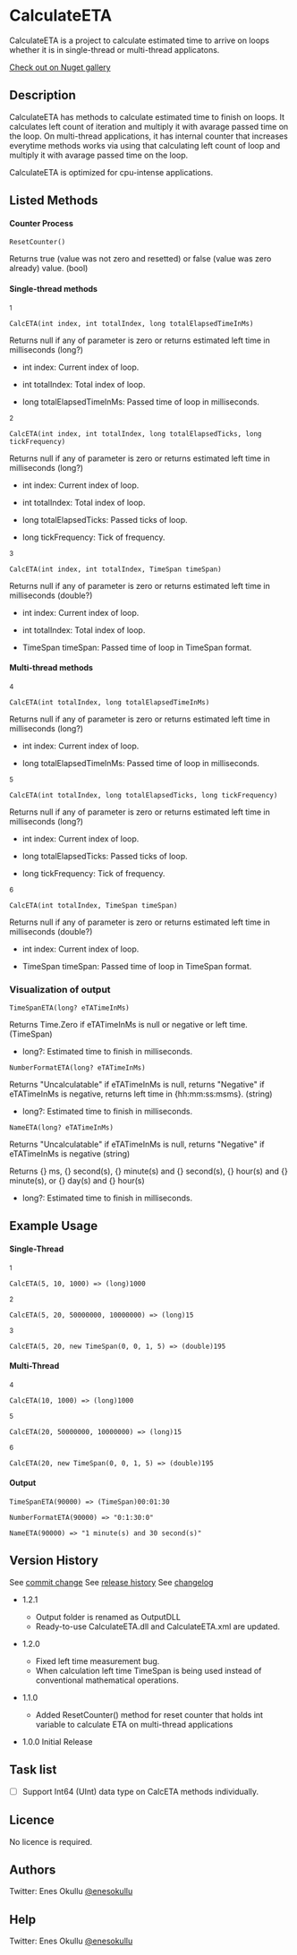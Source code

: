 # CalculateETA

CalculateETA is a project to calculate estimated time to arrive on loops whether it is in single-thread or multi-thread applicatons.

[Check out on Nuget gallery](https://www.nuget.org/packages/CalculateETA/)

## Description

CalculateETA has methods to calculate estimated time to finish on loops. It calculates left count of iteration and multiply it with avarage passed time on the loop. On multi-thread applications, it has internal counter that increases everytime methods works via using that calculating left count of loop and multiply it with avarage passed time on the loop.

CalculateETA is optimized for cpu-intense applications.

## Listed Methods

#### Counter Process
```
ResetCounter()
```

Returns true (value was not zero and resetted) or false (value was zero already) value. (bool)

#### Single-thread methods

<sup>1</sup>
```
CalcETA(int index, int totalIndex, long totalElapsedTimeInMs)
```

Returns null if any of parameter is zero or returns estimated left time in milliseconds (long?)

* int index: Current index of loop.
 
* int totalIndex: Total index of loop.

* long totalElapsedTimeInMs: Passed time of loop in milliseconds.

<sup>2</sup>
```
CalcETA(int index, int totalIndex, long totalElapsedTicks, long tickFrequency)
```

Returns null if any of parameter is zero or returns estimated left time in milliseconds (long?)

* int index: Current index of loop.
 
* int totalIndex: Total index of loop.

* long totalElapsedTicks: Passed ticks of loop.

* long tickFrequency: Tick of frequency.

<sup>3</sup>
```
CalcETA(int index, int totalIndex, TimeSpan timeSpan)
```

Returns null if any of parameter is zero or returns estimated left time in milliseconds (double?)

* int index: Current index of loop.
 
* int totalIndex: Total index of loop.

* TimeSpan timeSpan: Passed time of loop in TimeSpan format.

#### Multi-thread methods

<sup>4</sup>
```
CalcETA(int totalIndex, long totalElapsedTimeInMs)
```

Returns null if any of parameter is zero or returns estimated left time in milliseconds (long?)

* int index: Current index of loop.

* long totalElapsedTimeInMs: Passed time of loop in milliseconds.

<sup>5</sup>
```
CalcETA(int totalIndex, long totalElapsedTicks, long tickFrequency)
```

Returns null if any of parameter is zero or returns estimated left time in milliseconds (long?)

* int index: Current index of loop.

* long totalElapsedTicks: Passed ticks of loop.

* long tickFrequency: Tick of frequency.

<sup>6</sup>
```
CalcETA(int totalIndex, TimeSpan timeSpan)
```

Returns null if any of parameter is zero or returns estimated left time in milliseconds (double?)

* int index: Current index of loop.

* TimeSpan timeSpan: Passed time of loop in TimeSpan format.

### Visualization of output 

```
TimeSpanETA(long? eTATimeInMs)
```

Returns Time.Zero if eTATimeInMs is null or negative or left time. (TimeSpan)

* long?: Estimated time to finish in milliseconds.

```
NumberFormatETA(long? eTATimeInMs)
```

Returns "Uncalculatable" if eTATimeInMs is null, returns "Negative" if eTATimeInMs is negative, returns left time in {hh:mm:ss:msms}. (string)

* long?: Estimated time to finish in milliseconds.

```
NameETA(long? eTATimeInMs)
```

Returns "Uncalculatable" if eTATimeInMs is null, returns "Negative" if eTATimeInMs is negative (string)

Returns {} ms, {} second(s), {} minute(s) and {} second(s), {} hour(s) and {} minute(s), or {} day(s) and {} hour(s)

* long?: Estimated time to finish in milliseconds.

## Example Usage

#### Single-Thread

<sup>1</sup>
```
CalcETA(5, 10, 1000) => (long)1000 
```
<sup>2</sup>
```
CalcETA(5, 20, 50000000, 10000000) => (long)15
```
<sup>3</sup>
```
CalcETA(5, 20, new TimeSpan(0, 0, 1, 5) => (double)195
```
#### Multi-Thread

<sup>4</sup>
```
CalcETA(10, 1000) => (long)1000 
```
<sup>5</sup>
```
CalcETA(20, 50000000, 10000000) => (long)15
```
<sup>6</sup>
```
CalcETA(20, new TimeSpan(0, 0, 1, 5) => (double)195
```
#### Output

```
TimeSpanETA(90000) => (TimeSpan)00:01:30
```
```
NumberFormatETA(90000) => "0:1:30:0"
```
```
NameETA(90000) => "1 minute(s) and 30 second(s)"
```
## Version History

See [commit change](https://github.com/meokullu/CalculateETA/commits/master)
See [release history](https://github.com/meokullu/CalculateETA/releases)
See [changelog](https://github.com/meokullu/CalculateETA/blob/master/CHANGELOG.MD)

* 1.2.1
  * Output folder is renamed as OutputDLL
  * Ready-to-use CalculateETA.dll and CalculateETA.xml are updated.
 

* 1.2.0
  * Fixed left time measurement bug.
  * When calculation left time TimeSpan is being used instead of conventional mathematical operations.

* 1.1.0
  * Added ResetCounter() method for reset counter that holds int variable to calculate ETA on multi-thread applications
  
* 1.0.0 Initial Release 
  
## Task list
- [ ] Support Int64 (UInt) data type on CalcETA methods individually.

## Licence
No licence is required.

## Authors
Twitter: Enes Okullu [@enesokullu](https://twitter.com/EnesOkullu)

## Help
Twitter: Enes Okullu [@enesokullu](https://twitter.com/EnesOkullu)
